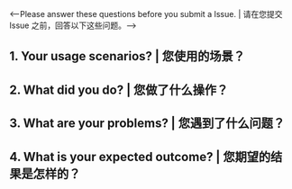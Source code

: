 <--Please answer these questions before you submit a Issue. | 请在您提交 Issue 之前，回答以下这些问题。-->

## 1. Your usage scenarios? | 您使用的场景？


## 2. What did you do? | 您做了什么操作？


## 3. What are your problems? | 您遇到了什么问题？


## 4. What is your expected outcome? | 您期望的结果是怎样的？
